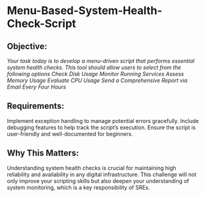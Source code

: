 # Menu-Based-System-Health-Check-Script

## Objective:
*Your task today is to develop a menu-driven script that performs essential system health checks. This tool should allow users to select from the following options*
*Check Disk Usage*
*Monitor Running Services*
*Assess Memory Usage*
*Evaluate CPU Usage*
*Send a Comprehensive Report via Email Every Four Hours*

## Requirements:
Implement exception handling to manage potential errors gracefully.
Include debugging features to help track the script’s execution.
Ensure the script is user-friendly and well-documented for beginners.

## Why This Matters:
Understanding system health checks is crucial for maintaining high reliability and availability in any digital infrastructure. This challenge will not only improve your scripting skills but also deepen your understanding of system monitoring, which is a key responsibility of SREs.

